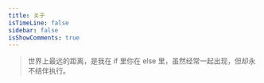 ```yaml
---
title: 关于
isTimeLine: false
sidebar: false
isShowComments: true
---
```


>世界上最远的距离，是我在 if 里你在 else 里，虽然经常一起出现，但却永不结伴执行。